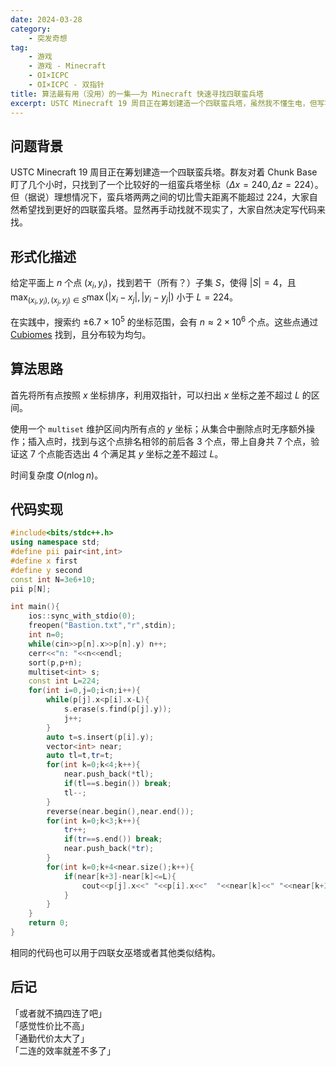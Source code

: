 ```yaml
---
date: 2024-03-28
category:
    - 突发奇想
tag:
    - 游戏
    - 游戏 - Minecraft
    - OI×ICPC
    - OI×ICPC - 双指针
title: 算法最有用（没用）的一集——为 Minecraft 快速寻找四联蛮兵塔
excerpt: USTC Minecraft 19 周目正在筹划建造一个四联蛮兵塔，虽然我不懂生电，但写写代码还是没问题的。该文章介绍了给定蛮兵塔坐标后，$O(n \log n)$ 时间内找到四联蛮兵塔的算法。该算法应当很容易扩展到其他联数或其他结构（如四联女巫塔）。
---
```


## 问题背景
USTC Minecraft 19 周目正在筹划建造一个四联蛮兵塔。群友对着 Chunk Base 盯了几个小时，只找到了一个比较好的一组蛮兵塔坐标（$\Delta x = 240, \Delta z = 224$）。但（据说）理想情况下，蛮兵塔两两之间的切比雪夫距离不能超过 $224$，大家自然希望找到更好的四联蛮兵塔。显然再手动找就不现实了，大家自然决定写代码来找。

## 形式化描述
给定平面上 $n$ 个点 $(x_i, y_i)$，找到若干（所有？）子集 $S$，使得 $|S| = 4$，且 $\max_{(x_i, y_i), (x_j, y_j) \in S} \max(|x_i - x_j|, |y_i - y_j|)$ 小于 $L = 224$。

在实践中，搜索约 $\pm 6.7 \times 10^5$ 的坐标范围，会有 $n \approx 2 \times 10^6$ 个点。这些点通过 [Cubiomes](https://github.com/Cubitect/cubiomes) 找到，且分布较为均匀。

## 算法思路
首先将所有点按照 $x$ 坐标排序，利用双指针，可以扫出 $x$ 坐标之差不超过 $L$ 的区间。

使用一个 `multiset` 维护区间内所有点的 $y$ 坐标；从集合中删除点时无序额外操作；插入点时，找到与这个点排名相邻的前后各 $3$ 个点，带上自身共 $7$ 个点，验证这 $7$ 个点能否选出 $4$ 个满足其 $y$ 坐标之差不超过 $L$。

时间复杂度 $O(n \log n)$。

## 代码实现
```cpp
#include<bits/stdc++.h>
using namespace std;
#define pii pair<int,int>
#define x first
#define y second
const int N=3e6+10;
pii p[N];

int main(){
    ios::sync_with_stdio(0);
    freopen("Bastion.txt","r",stdin);
    int n=0;
    while(cin>>p[n].x>>p[n].y) n++;
    cerr<<"n: "<<n<<endl;
    sort(p,p+n);
    multiset<int> s;
    const int L=224;
    for(int i=0,j=0;i<n;i++){
        while(p[j].x<p[i].x-L){
            s.erase(s.find(p[j].y));
            j++;
        }
        auto t=s.insert(p[i].y);
        vector<int> near;
        auto tl=t,tr=t;
        for(int k=0;k<4;k++){
            near.push_back(*tl);
            if(tl==s.begin()) break;
            tl--;
        }
        reverse(near.begin(),near.end());
        for(int k=0;k<3;k++){
            tr++;
            if(tr==s.end()) break;
            near.push_back(*tr);
        }
        for(int k=0;k+4<near.size();k++){
            if(near[k+3]-near[k]<=L){
                cout<<p[j].x<<" "<<p[i].x<<"  "<<near[k]<<" "<<near[k+3]<<endl;
            }
        }
    }
    return 0;
}
```

相同的代码也可以用于四联女巫塔或者其他类似结构。

## 后记
「或者就不搞四连了吧」\
「感觉性价比不高」\
「通勤代价太大了」\
「二连的效率就差不多了」



